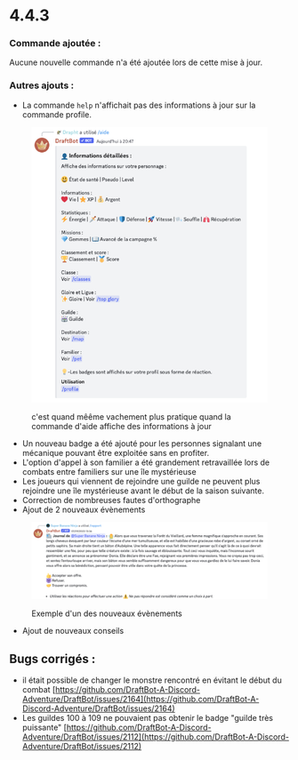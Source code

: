 # 4.4.3

### Commande ajoutée :

Aucune nouvelle commande n'a été ajoutée lors de cette mise à jour.

### Autres ajouts :

* La commande `help` n'affichait pas des informations à jour sur la commande profile.

<figure><img src="../.gitbook/assets/image (197).png" alt=""><figcaption><p>c'est quand mêême vachement plus pratique quand la commande d'aide affiche des informations à jour</p></figcaption></figure>

* Un nouveau badge a été ajouté pour les personnes signalant une mécanique pouvant être exploitée sans en profiter.
* L'option d'appel à son familier a été grandement retravaillée lors de combats entre familiers sur une île mystérieuse
* Les joueurs qui viennent de rejoindre une guilde ne peuvent plus rejoindre une île mystérieuse avant le début de la saison suivante.
* Correction de nombreuses fautes d'orthographe
* Ajout de 2 nouveaux évènements

<figure><img src="../.gitbook/assets/image (196).png" alt=""><figcaption><p>Exemple d'un des nouveaux évènements</p></figcaption></figure>

* Ajout de nouveaux conseils

## Bugs corrigés :&#x20;

* il était possible de changer le monstre rencontré en évitant le début du combat [https://github.com/DraftBot-A-Discord-Adventure/DraftBot/issues/2164](https://github.com/DraftBot-A-Discord-Adventure/DraftBot/issues/2164)
* Les guildes 100 à 109 ne pouvaient pas obtenir le badge "guilde très puissante" [https://github.com/DraftBot-A-Discord-Adventure/DraftBot/issues/2112](https://github.com/DraftBot-A-Discord-Adventure/DraftBot/issues/2112)

